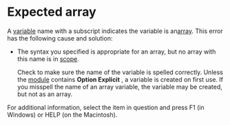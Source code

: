 
# Expected array

A [variable](b8bdf64f-5920-1ae9-16d0-b26d09524a30.md) name with a subscript indicates the variable is an[array](b8bdf64f-5920-1ae9-16d0-b26d09524a30.md). This error has the following cause and solution:



- The syntax you specified is appropriate for an array, but no array with this name is in [scope](b8bdf64f-5920-1ae9-16d0-b26d09524a30.md).
    
    Check to make sure the name of the variable is spelled correctly. Unless the [module](b8bdf64f-5920-1ae9-16d0-b26d09524a30.md) contains **Option Explicit** , a variable is created on first use. If you misspell the name of an array variable, the variable may be created, but not as an array.
    

For additional information, select the item in question and press F1 (in Windows) or HELP (on the Macintosh).
